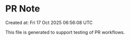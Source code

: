 # PR Note

Created at: Fri 17 Oct 2025 06:56:08 UTC

This file is generated to support testing of PR workflows.
